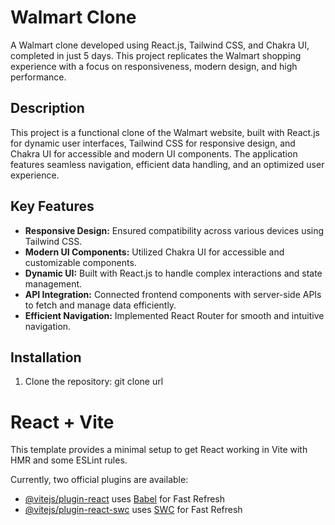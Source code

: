# Walmart Clone

A Walmart clone developed using React.js, Tailwind CSS, and Chakra UI, completed in just 5 days. This project replicates the Walmart shopping experience with a focus on responsiveness, modern design, and high performance.

## Description

This project is a functional clone of the Walmart website, built with React.js for dynamic user interfaces, Tailwind CSS for responsive design, and Chakra UI for accessible and modern UI components. The application features seamless navigation, efficient data handling, and an optimized user experience.

## Key Features

- **Responsive Design:** Ensured compatibility across various devices using Tailwind CSS.
- **Modern UI Components:** Utilized Chakra UI for accessible and customizable components.
- **Dynamic UI:** Built with React.js to handle complex interactions and state management.
- **API Integration:** Connected frontend components with server-side APIs to fetch and manage data efficiently.
- **Efficient Navigation:** Implemented React Router for smooth and intuitive navigation.

## Installation

1. Clone the repository:
   git clone url 



# React + Vite

This template provides a minimal setup to get React working in Vite with HMR and some ESLint rules.

Currently, two official plugins are available:

- [@vitejs/plugin-react](https://github.com/vitejs/vite-plugin-react/blob/main/packages/plugin-react/README.md) uses [Babel](https://babeljs.io/) for Fast Refresh
- [@vitejs/plugin-react-swc](https://github.com/vitejs/vite-plugin-react-swc) uses [SWC](https://swc.rs/) for Fast Refresh



